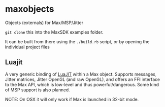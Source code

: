 maxobjects
==========

Objects (externals) for Max/MSP/Jitter

```git clone``` this into the MaxSDK examples folder.

It can be built from there using the ```./build.rb``` script, or by opening the individual project files

## Luajit

A very generic binding of [LuaJIT](http://www.luajit.org) within a Max object. Supports messages, Jitter matrices, Jitter OpenGL (and raw OpenGL), and offers an FFI interface to the Max API, which is low-level and thus powerful/dangerous. 
Some kind of MSP support is also planned.

NOTE: On OSX it will only work if Max is launched in 32-bit mode.